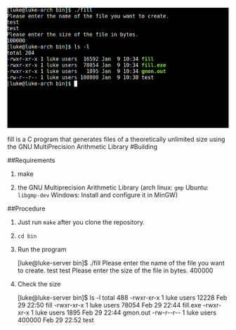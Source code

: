 ![image](https://raw.githubusercontent.com/chenshuiluke/fill/master/fill.png)

fill is a C program that generates files of a theoretically unlimited size using the GNU MultiPrecision Arithmetic Library
#Building

##Requirements

1. make

2. the GNU Multiprecision Arithmetic Library (arch linux: `gmp` Ubuntu: `libgmp-dev` Windows: Install and configure it in MinGW)

##Procedure

1. Just run `make` after you clone the repository.

2. `cd bin`

3. Run the program

    [luke@luke-server bin]$ ./fill
    Please enter the name of the file you want to create.
    test
    test
    Please enter the size of the file in bytes.
    400000

4. Check the size

    [luke@luke-server bin]$ ls -l
    total 488
    -rwxr-xr-x 1 luke users  12228 Feb 29 22:50 fill
    -rwxr-xr-x 1 luke users  78054 Feb 29 22:44 fill.exe
    -rwxr-xr-x 1 luke users   1895 Feb 29 22:44 gmon.out
    -rw-r--r-- 1 luke users 400000 Feb 29 22:52 test



